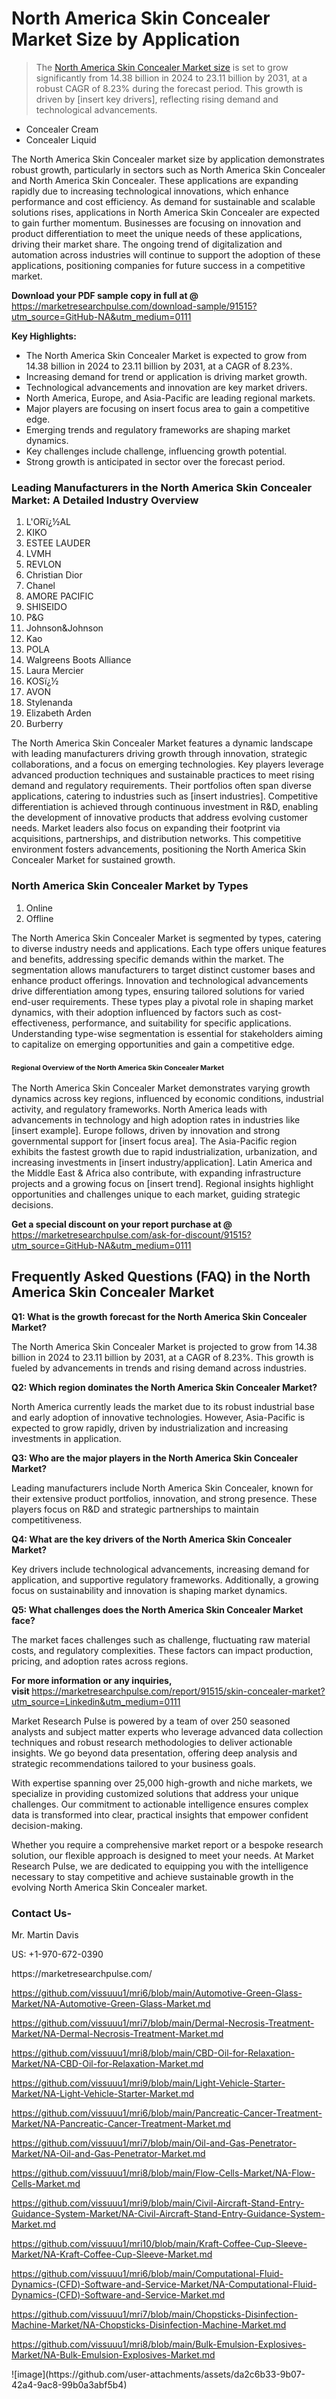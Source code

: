 <h1>North America Skin Concealer Market&nbsp;Size by Application</h1><blockquote><p>The <a href="https://marketresearchpulse.com/download-sample/91515?utm_source=GitHub-NA&amp;utm_medium=0111">North America Skin Concealer Market size</a> is set to grow significantly from 14.38 billion in 2024 to 23.11 billion by 2031, at a robust CAGR of 8.23% during the forecast period. This growth is driven by [insert key drivers], reflecting rising demand and technological advancements.</p></blockquote><ul><li>Concealer Cream<li> Concealer Liquid</li></ul><p>The North America Skin Concealer market size by application demonstrates robust growth, particularly in sectors such as North America Skin Concealer and North America Skin Concealer. These applications are expanding rapidly due to increasing technological innovations, which enhance performance and cost efficiency. As demand for sustainable and scalable solutions rises, applications in North America Skin Concealer are expected to gain further momentum. Businesses are focusing on innovation and product differentiation to meet the unique needs of these applications, driving their market share. The ongoing trend of digitalization and automation across industries will continue to support the adoption of these applications, positioning companies for future success in a competitive market.</p><p><strong>Download your PDF sample copy in full at @ </strong><a href="https://marketresearchpulse.com/download-sample/91515?utm_source=GitHub-NA&amp;utm_medium=0111">https://marketresearchpulse.com/download-sample/91515?utm_source=GitHub-NA&amp;utm_medium=0111</a></p><p><strong>Key Highlights: </strong></p><ul><li>The North America Skin Concealer Market is expected to grow from 14.38 billion in 2024 to 23.11 billion by 2031, at a CAGR of 8.23%.</li><li>Increasing demand for trend or application is driving market growth.</li><li>Technological advancements and innovation are key market drivers.</li><li>North America, Europe, and Asia-Pacific are leading regional markets.</li><li>Major players are focusing on insert focus area to gain a competitive edge.</li><li>Emerging trends and regulatory frameworks are shaping market dynamics.</li><li>Key challenges include challenge, influencing growth potential.</li><li>Strong growth is anticipated in sector over the forecast period.</li></ul><h3>Leading Manufacturers in the North America Skin Concealer Market: A Detailed Industry Overview</h3><ol><li>L'ORï¿½AL</li><li>KIKO</li><li>ESTEE LAUDER</li><li>LVMH</li><li>REVLON</li><li>Christian Dior</li><li>Chanel</li><li>AMORE PACIFIC</li><li>SHISEIDO</li><li>P&G</li><li>Johnson&Johnson</li><li>Kao</li><li>POLA</li><li>Walgreens Boots Alliance</li><li>Laura Mercier</li><li>KOSï¿½</li><li>AVON</li><li>Stylenanda</li><li>Elizabeth Arden</li><li>Burberry</li></ol><div class="flex max-w-full flex-col flex-grow"><div class="min-h-8 text-message flex w-full flex-col items-end gap-2 whitespace-normal break-words [.text-message+&amp;]:mt-5" dir="auto" data-message-author-role="assistant" data-message-id="fd8432e4-4910-450d-b182-61b7bfb0a01f" data-message-model-slug="gpt-4o"><div class="flex w-full flex-col gap-1 empty:hidden first:pt-[3px]"><div class="markdown prose w-full break-words dark:prose-invert light"><p>The North America Skin Concealer Market features a dynamic landscape with leading manufacturers driving growth through innovation, strategic collaborations, and a focus on emerging technologies. Key players leverage advanced production techniques and sustainable practices to meet rising demand and regulatory requirements. Their portfolios often span diverse applications, catering to industries such as [insert industries]. Competitive differentiation is achieved through continuous investment in R&amp;D, enabling the development of innovative products that address evolving customer needs. Market leaders also focus on expanding their footprint via acquisitions, partnerships, and distribution networks. This competitive environment fosters advancements, positioning the North America Skin Concealer Market for sustained growth.</p></div></div></div></div><h3>North America Skin Concealer Market by Types</h3><ol><li>Online<li> Offline</li></ol><div class="flex max-w-full flex-col flex-grow"><div class="min-h-8 text-message flex w-full flex-col items-end gap-2 whitespace-normal break-words [.text-message+&amp;]:mt-5" dir="auto" data-message-author-role="assistant" data-message-id="084470be-0bb7-4664-bddf-5156b4f41249" data-message-model-slug="gpt-4o-mini"><div class="flex w-full flex-col gap-1 empty:hidden first:pt-[3px]"><div class="markdown prose w-full break-words dark:prose-invert light"><p>The North America Skin Concealer Market is segmented by types, catering to diverse industry needs and applications. Each type offers unique features and benefits, addressing specific demands within the market. The segmentation allows manufacturers to target distinct customer bases and enhance product offerings. Innovation and technological advancements drive differentiation among types, ensuring tailored solutions for varied end-user requirements. These types play a pivotal role in shaping market dynamics, with their adoption influenced by factors such as cost-effectiveness, performance, and suitability for specific applications. Understanding type-wise segmentation is essential for stakeholders aiming to capitalize on emerging opportunities and gain a competitive edge.</p></div></div></div></div><h3><span style="font-size: 11px;">Regional Overview of the North America Skin Concealer Market</span></h3><div class="flex max-w-full flex-col flex-grow"><div class="min-h-8 text-message flex w-full flex-col items-end gap-2 whitespace-normal break-words [.text-message+&amp;]:mt-5" dir="auto" data-message-author-role="assistant" data-message-id="e9038762-ce64-4e30-91c9-9bd413514231" data-message-model-slug="gpt-4o-mini"><div class="flex w-full flex-col gap-1 empty:hidden first:pt-[3px]"><div class="markdown prose w-full break-words dark:prose-invert light"><p>The North America Skin Concealer Market demonstrates varying growth dynamics across key regions, influenced by economic conditions, industrial activity, and regulatory frameworks. North America leads with advancements in technology and high adoption rates in industries like [insert example]. Europe follows, driven by innovation and strong governmental support for [insert focus area]. The Asia-Pacific region exhibits the fastest growth due to rapid industrialization, urbanization, and increasing investments in [insert industry/application]. Latin America and the Middle East &amp; Africa also contribute, with expanding infrastructure projects and a growing focus on [insert trend]. Regional insights highlight opportunities and challenges unique to each market, guiding strategic decisions.</p></div></div></div></div><p><strong>Get a special discount on your report purchase at @ </strong><a href="https://marketresearchpulse.com/ask-for-discount/91515?utm_source=GitHub-NA&amp;utm_medium=0111">https://marketresearchpulse.com/ask-for-discount/91515?utm_source=GitHub-NA&amp;utm_medium=0111</a></p><h2>Frequently Asked Questions (FAQ) in the North America Skin Concealer Market</h2><p><strong>Q1: What is the growth forecast for the North America Skin Concealer Market?</strong></p><p>The North America Skin Concealer Market is projected to grow from 14.38 billion in 2024 to 23.11 billion by 2031, at a CAGR of 8.23%. This growth is fueled by advancements in trends and rising demand across industries.</p><p><strong>Q2: Which region dominates the North America Skin Concealer Market?</strong></p><p>North America currently leads the market due to its robust industrial base and early adoption of innovative technologies. However, Asia-Pacific is expected to grow rapidly, driven by industrialization and increasing investments in application.</p><p><strong>Q3: Who are the major players in the North America Skin Concealer Market?</strong></p><p>Leading manufacturers include North America Skin Concealer, known for their extensive product portfolios, innovation, and strong presence. These players focus on R&amp;D and strategic partnerships to maintain competitiveness.</p><p><strong>Q4: What are the key drivers of the North America Skin Concealer Market?</strong></p><p>Key drivers include technological advancements, increasing demand for application, and supportive regulatory frameworks. Additionally, a growing focus on sustainability and innovation is shaping market dynamics.</p><p><strong>Q5: What challenges does the North America Skin Concealer Market face?</strong></p><p>The market faces challenges such as challenge, fluctuating raw material costs, and regulatory complexities. These factors can impact production, pricing, and adoption rates across regions.</p><p><strong>For more information or any inquiries, visit&nbsp;</strong><a href="https://marketresearchpulse.com/report/91515/skin-concealer-market?utm_source=Linkedin&utm_medium=0111">https://marketresearchpulse.com/report/91515/skin-concealer-market?utm_source=Linkedin&utm_medium=0111</a></p><p>Market Research Pulse is powered by a team of over 250 seasoned analysts and subject matter experts who leverage advanced data collection techniques and robust research methodologies to deliver actionable insights. We go beyond data presentation, offering deep analysis and strategic recommendations tailored to your business goals.</p><p>With expertise spanning over 25,000 high-growth and niche markets, we specialize in providing customized solutions that address your unique challenges. Our commitment to actionable intelligence ensures complex data is transformed into clear, practical insights that empower confident decision-making.</p><p>Whether you require a comprehensive market report or a bespoke research solution, our flexible approach is designed to meet your needs. At Market Research Pulse, we are dedicated to equipping you with the intelligence necessary to stay competitive and achieve sustainable growth in the evolving North America Skin Concealer market.</p><h3><strong>Contact Us-</strong></h3><p>Mr. Martin Davis</p><p>US: +1-970-672-0390</p><p>https://marketresearchpulse.com/</p><p><a href="https://github.com/vissuuu1/mri6/blob/main/Automotive-Green-Glass-Market/NA-Automotive-Green-Glass-Market.md">https://github.com/vissuuu1/mri6/blob/main/Automotive-Green-Glass-Market/NA-Automotive-Green-Glass-Market.md</a></p><p><a href="https://github.com/vissuuu1/mri7/blob/main/Dermal-Necrosis-Treatment-Market/NA-Dermal-Necrosis-Treatment-Market.md">https://github.com/vissuuu1/mri7/blob/main/Dermal-Necrosis-Treatment-Market/NA-Dermal-Necrosis-Treatment-Market.md</a></p><p><a href="https://github.com/vissuuu1/mri8/blob/main/CBD-Oil-for-Relaxation-Market/NA-CBD-Oil-for-Relaxation-Market.md">https://github.com/vissuuu1/mri8/blob/main/CBD-Oil-for-Relaxation-Market/NA-CBD-Oil-for-Relaxation-Market.md</a></p><p><a href="https://github.com/vissuuu1/mri9/blob/main/Light-Vehicle-Starter-Market/NA-Light-Vehicle-Starter-Market.md">https://github.com/vissuuu1/mri9/blob/main/Light-Vehicle-Starter-Market/NA-Light-Vehicle-Starter-Market.md</a></p><p><a href="https://github.com/vissuuu1/mri6/blob/main/Pancreatic-Cancer-Treatment-Market/NA-Pancreatic-Cancer-Treatment-Market.md">https://github.com/vissuuu1/mri6/blob/main/Pancreatic-Cancer-Treatment-Market/NA-Pancreatic-Cancer-Treatment-Market.md</a></p><p><a href="https://github.com/vissuuu1/mri7/blob/main/Oil-and-Gas-Penetrator-Market/NA-Oil-and-Gas-Penetrator-Market.md">https://github.com/vissuuu1/mri7/blob/main/Oil-and-Gas-Penetrator-Market/NA-Oil-and-Gas-Penetrator-Market.md</a></p><p><a href="https://github.com/vissuuu1/mri8/blob/main/Flow-Cells-Market/NA-Flow-Cells-Market.md">https://github.com/vissuuu1/mri8/blob/main/Flow-Cells-Market/NA-Flow-Cells-Market.md</a></p><p><a href="https://github.com/vissuuu1/mri9/blob/main/Civil-Aircraft-Stand-Entry-Guidance-System-Market/NA-Civil-Aircraft-Stand-Entry-Guidance-System-Market.md">https://github.com/vissuuu1/mri9/blob/main/Civil-Aircraft-Stand-Entry-Guidance-System-Market/NA-Civil-Aircraft-Stand-Entry-Guidance-System-Market.md</a></p><p><a href="https://github.com/vissuuu1/mri10/blob/main/Kraft-Coffee-Cup-Sleeve-Market/NA-Kraft-Coffee-Cup-Sleeve-Market.md">https://github.com/vissuuu1/mri10/blob/main/Kraft-Coffee-Cup-Sleeve-Market/NA-Kraft-Coffee-Cup-Sleeve-Market.md</a></p><p><a href="https://github.com/vissuuu1/mri6/blob/main/Computational-Fluid-Dynamics-(CFD)-Software-and-Service-Market/NA-Computational-Fluid-Dynamics-(CFD)-Software-and-Service-Market.md">https://github.com/vissuuu1/mri6/blob/main/Computational-Fluid-Dynamics-(CFD)-Software-and-Service-Market/NA-Computational-Fluid-Dynamics-(CFD)-Software-and-Service-Market.md</a></p><p><a href="https://github.com/vissuuu1/mri7/blob/main/Chopsticks-Disinfection-Machine-Market/NA-Chopsticks-Disinfection-Machine-Market.md">https://github.com/vissuuu1/mri7/blob/main/Chopsticks-Disinfection-Machine-Market/NA-Chopsticks-Disinfection-Machine-Market.md</a></p><p><a href="https://github.com/vissuuu1/mri8/blob/main/Bulk-Emulsion-Explosives-Market/NA-Bulk-Emulsion-Explosives-Market.md">https://github.com/vissuuu1/mri8/blob/main/Bulk-Emulsion-Explosives-Market/NA-Bulk-Emulsion-Explosives-Market.md</a></p>
![image](https://github.com/user-attachments/assets/da2c6b33-9b07-42a4-9ac8-99b0a3abf5b4)
